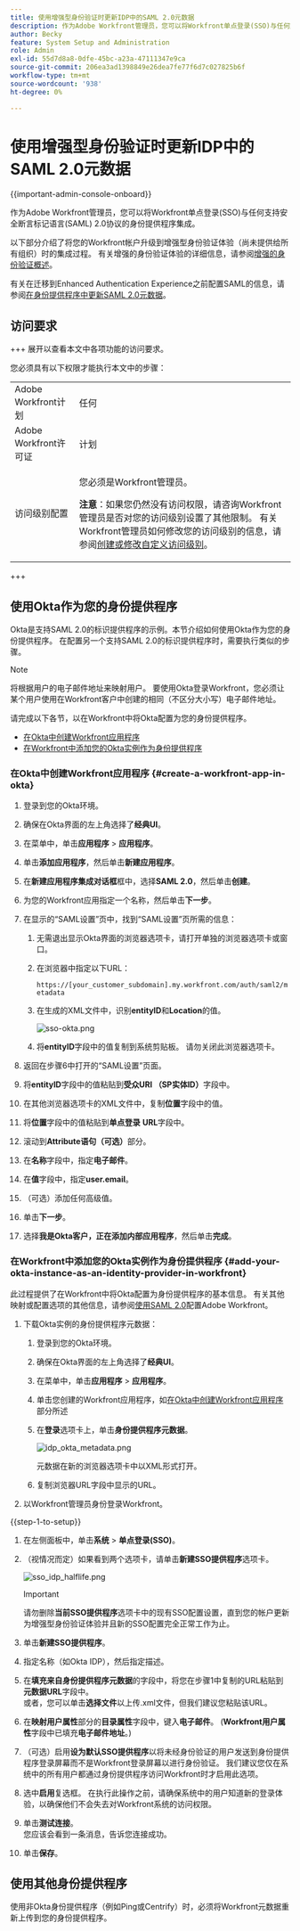 ```yaml
---
title: 使用增强型身份验证时更新IDP中的SAML 2.0元数据
description: 作为Adobe Workfront管理员，您可以将Workfront单点登录(SSO)与任何支持安全断言标记语言(SAML) 2.0协议的身份提供程序集成。
author: Becky
feature: System Setup and Administration
role: Admin
exl-id: 55d7d8a8-0dfe-45bc-a23a-47111347e9ca
source-git-commit: 206ea3ad1398849e26dea7fe77f6d7c027825b6f
workflow-type: tm+mt
source-wordcount: '938'
ht-degree: 0%

---
```


# 使用增强型身份验证时更新IDP中的SAML 2.0元数据

<!-- enhanced authentication is no longer available for workfront customers -->

{{important-admin-console-onboard}}

作为Adobe Workfront管理员，您可以将Workfront单点登录(SSO)与任何支持安全断言标记语言(SAML) 2.0协议的身份提供程序集成。

以下部分介绍了将您的Workfront帐户升级到增强型身份验证体验（尚未提供给所有组织）时的集成过程。 有关增强的身份验证体验的详细信息，请参阅[增强的身份验证概述](../../../administration-and-setup/manage-workfront/security/get-started-enhanced-authentication.md)。

有关在迁移到Enhanced Authentication Experience之前配置SAML的信息，请参阅[在身份提供程序中更新SAML 2.0元数据](../../../administration-and-setup/add-users/single-sign-on/update-saml-2-metadata-ip.md)。


## 访问要求

+++ 展开以查看本文中各项功能的访问要求。

您必须具有以下权限才能执行本文中的步骤：

<table style="table-layout:auto"> 
 <col> 
 <col> 
 <tbody> 
  <tr> 
   <td role="rowheader">Adobe Workfront计划</td> 
   <td>任何</td> 
  </tr> 
  <tr> 
   <td role="rowheader">Adobe Workfront许可证</td> 
   <td>计划</td> 
  </tr> 
  <tr> 
   <td role="rowheader">访问级别配置</td> 
   <td> <p>您必须是Workfront管理员。</p> <p><b>注意</b>：如果您仍然没有访问权限，请咨询Workfront管理员是否对您的访问级别设置了其他限制。 有关Workfront管理员如何修改您的访问级别的信息，请参阅<a href="../../../administration-and-setup/add-users/configure-and-grant-access/create-modify-access-levels.md" class="MCXref xref">创建或修改自定义访问级别</a>。</p> </td> 
  </tr> 
 </tbody> 
</table>

+++

## 使用Okta作为您的身份提供程序

Okta是支持SAML 2.0的标识提供程序的示例。本节介绍如何使用Okta作为您的身份提供程序。 在配置另一个支持SAML 2.0的标识提供程序时，需要执行类似的步骤。

>[!NOTE]
>
>将根据用户的电子邮件地址来映射用户。 要使用Okta登录Workfront，您必须让某个用户使用在Workfront客户中创建的相同（不区分大小写）电子邮件地址。

请完成以下各节，以在Workfront中将Okta配置为您的身份提供程序。

* [在Okta中创建Workfront应用程序](#create-a-workfront-app-in-okta)
* [在Workfront中添加您的Okta实例作为身份提供程序](#add-your-okta-instance-as-an-identity-provider-in-workfront)

### 在Okta中创建Workfront应用程序 {#create-a-workfront-app-in-okta}

1. 登录到您的Okta环境。
1. 确保在Okta界面的左上角选择了&#x200B;**经典UI**。
1. 在菜单中，单击&#x200B;**应用程序** > **应用程序**。

1. 单击&#x200B;**添加应用程序**，然后单击&#x200B;**新建应用程序**。

1. 在&#x200B;**新建应用程序集成对话框**&#x200B;框中，选择&#x200B;**SAML 2.0**，然后单击&#x200B;**创建**。

1. 为您的Workfront应用指定一个名称，然后单击&#x200B;**下一步**。
1. 在显示的“SAML设置”页中，找到“SAML设置”页所需的信息：

   1. 无需退出显示Okta界面的浏览器选项卡，请打开单独的浏览器选项卡或窗口。
   1. 在浏览器中指定以下URL：

      `https://[your_customer_subdomain].my.workfront.com/auth/saml2/metadata`

   1. 在生成的XML文件中，识别&#x200B;**entityID**&#x200B;和&#x200B;**Location**&#x200B;的值。

      ![sso-okta.png](assets/sso-okta.png)

   1. 将&#x200B;**entityID**&#x200B;字段中的值复制到系统剪贴板。 请勿关闭此浏览器选项卡。

1. 返回在步骤6中打开的“SAML设置”页面。
1. 将&#x200B;**entityID**&#x200B;字段中的值粘贴到&#x200B;**受众URI （SP实体ID）**&#x200B;字段中。

1. 在其他浏览器选项卡的XML文件中，复制&#x200B;**位置**&#x200B;字段中的值。
1. 将&#x200B;**位置**&#x200B;字段中的值粘贴到&#x200B;**单点登录** **URL**&#x200B;字段中。

1. 滚动到&#x200B;**Attribute语句（可选）**&#x200B;部分。
1. 在&#x200B;**名称**&#x200B;字段中，指定&#x200B;**电子邮件**。

1. 在&#x200B;**值**&#x200B;字段中，指定&#x200B;**user.email**。

1. （可选）添加任何高级值。
1. 单击&#x200B;**下一步**。
1. 选择&#x200B;**我是Okta客户，正在添加内部应用程序**，然后单击&#x200B;**完成**。

### 在Workfront中添加您的Okta实例作为身份提供程序 {#add-your-okta-instance-as-an-identity-provider-in-workfront}

此过程提供了在Workfront中将Okta配置为身份提供程序的基本信息。 有关其他映射或配置选项的其他信息，请参阅[使用SAML 2.0](../../../administration-and-setup/add-users/single-sign-on/configure-workfront-saml-2.md)配置Adobe Workfront。

1. 下载Okta实例的身份提供程序元数据：

   1. 登录到您的Okta环境。
   1. 确保在Okta界面的左上角选择了&#x200B;**经典UI**。
   1. 在菜单中，单击&#x200B;**应用程序** > **应用程序**。

   1. 单击您创建的Workfront应用程序，如[在Okta中创建Workfront应用程序](#create-a-workfront-app-in-okta)部分所述
   1. 在&#x200B;**登录**&#x200B;选项卡上，单击&#x200B;**身份提供程序元数据**。

      ![idp_okta_metadata.png](assets/idp-okta-metadata.png)

      元数据在新的浏览器选项卡中以XML形式打开。

   1. 复制浏览器URL字段中显示的URL。

1. 以Workfront管理员身份登录Workfront。

{{step-1-to-setup}}

1. 在左侧面板中，单击&#x200B;**系统** > **单点登录(SSO)**。

1. （视情况而定）如果看到两个选项卡，请单击&#x200B;**新建SSO提供程序**&#x200B;选项卡。

   ![sso_idp_halflife.png](assets/sso-idp-halflife-350x234.png)

   >[!IMPORTANT]
   >
   >请勿删除&#x200B;**当前SSO提供程序**&#x200B;选项卡中的现有SSO配置设置，直到您的帐户更新为增强型身份验证体验并且新的SSO配置完全正常工作为止。

1. 单击&#x200B;**新建SSO提供程序**。
1. 指定名称（如Okta IDP），然后指定描述。
1. 在&#x200B;**填充来自身份提供程序元数据**&#x200B;的字段中，将您在步骤1中复制的URL粘贴到&#x200B;**元数据URL**&#x200B;字段中。\
   或者，您可以单击&#x200B;**选择文件**&#x200B;以上传.xml文件，但我们建议您粘贴该URL。

1. 在&#x200B;**映射用户属性**&#x200B;部分的&#x200B;**目录属性**&#x200B;字段中，键入&#x200B;**电子邮件**。 (**Workfront用户属性**&#x200B;字段中已填充&#x200B;**电子邮件地址**。)

1. （可选）启用&#x200B;**设为默认SSO提供程序**&#x200B;以将未经身份验证的用户发送到身份提供程序登录屏幕而不是Workfront登录屏幕以进行身份验证。 我们建议您仅在系统中的所有用户都通过身份提供程序访问Workfront时才启用此选项。
1. 选中&#x200B;**启用**&#x200B;复选框。 在执行此操作之前，请确保系统中的用户知道新的登录体验，以确保他们不会失去对Workfront系统的访问权限。
1. 单击&#x200B;**测试连接**。\
   您应该会看到一条消息，告诉您连接成功。

1. 单击&#x200B;**保存**。

## 使用其他身份提供程序

使用非Okta身份提供程序（例如Ping或Centrify）时，必须将Workfront元数据重新上传到您的身份提供程序。
